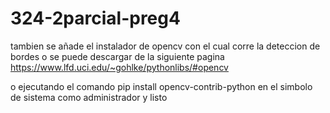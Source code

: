 # 324-2parcial-preg4
tambien se añade el instalador de opencv con el cual corre la deteccion de bordes
o se puede descargar de la siguiente pagina
https://www.lfd.uci.edu/~gohlke/pythonlibs/#opencv

o ejecutando el comando pip install opencv-contrib-python en el simbolo de sistema como administrador y listo
